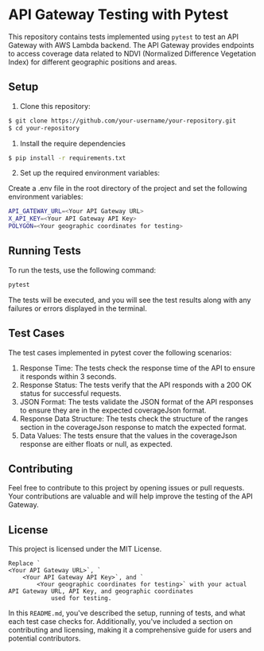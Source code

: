 # API Gateway Testing with Pytest

This repository contains tests implemented using `pytest` to test an API Gateway with AWS Lambda backend. The API Gateway provides endpoints to access coverage data related to NDVI (Normalized Difference Vegetation Index) for different geographic positions and areas.

## Setup

1. Clone this repository:

```bash
$ git clone https://github.com/your-username/your-repository.git
$ cd your-repository
```

1. Install the require dependencies

```bash
$ pip install -r requirements.txt
```
2. Set up the required environment variables:

Create a .env file in the root directory of the project and set the following environment variables:

```bash
API_GATEWAY_URL=<Your API Gateway URL>
X_API_KEY=<Your API Gateway API Key>
POLYGON=<Your geographic coordinates for testing>
```
## Running Tests

To run the tests, use the following command:

```bash
pytest
```
The tests will be executed, and you will see the test results along with any failures or errors displayed in the terminal.

## Test Cases

The test cases implemented in pytest cover the following scenarios:

1. Response Time: The tests check the response time of the API to ensure it responds within 3 seconds.
2. Response Status: The tests verify that the API responds with a 200 OK status for successful requests.
3. JSON Format: The tests validate the JSON format of the API responses to ensure they are in the expected coverageJson format.
4. Response Data Structure: The tests check the structure of the ranges section in the coverageJson response to match the expected format.
5. Data Values: The tests ensure that the values in the coverageJson response are either floats or null, as expected.


## Contributing

Feel free to contribute to this project by opening issues or pull requests. Your contributions are valuable and will help improve the testing of the API Gateway.

## License

This project is licensed under the MIT License.


```angular2html
Replace `
<Your API Gateway URL>`, `
    <Your API Gateway API Key>`, and `
        <Your geographic coordinates for testing>` with your actual API Gateway URL, API Key, and geographic coordinates
            used for testing.
```

In this `README.md`, you've described the setup, running of tests, and what each test case checks for. Additionally, you've included a section on contributing and licensing, making it a comprehensive guide for users and potential contributors.

